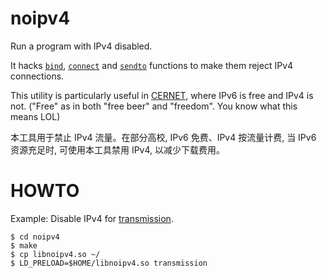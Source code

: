 noipv4
======

Run a program with IPv4 disabled.

It hacks [`bind`](http://linux.die.net/man/2/bind), [`connect`](http://linux.die.net/man/2/bind)
and [`sendto`](http://linux.die.net/man/2/sendto) functions to make them reject IPv4 connections.

This utility is particularly useful in [CERNET](http://www.edu.cn/), where
IPv6 is free and IPv4 is not.
("Free" as in both "free beer" and "freedom". You know what this means LOL)

本工具用于禁止 IPv4 流量。在部分高校, IPv6 免费、IPv4 按流量计费,
当 IPv6 资源充足时, 可使用本工具禁用 IPv4, 以减少下载费用。


HOWTO
=====

Example: Disable IPv4 for [transmission](http://www.transmissionbt.com/).

    $ cd noipv4
    $ make
    $ cp libnoipv4.so ~/
    $ LD_PRELOAD=$HOME/libnoipv4.so transmission
